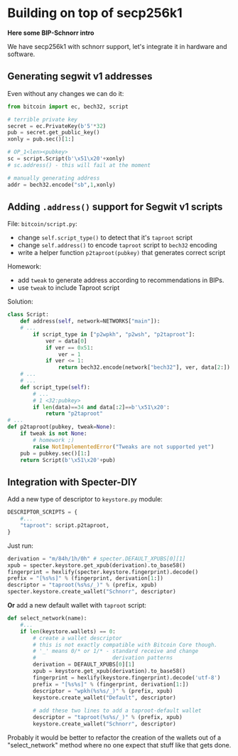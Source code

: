 # Building on top of secp256k1

**Here some BIP-Schnorr intro**

We have secp256k1 with schnorr support, let's integrate it in hardware and software.

## Generating segwit v1 addresses

Even without any changes we can do it:

```py
from bitcoin import ec, bech32, script

# terrible private key
secret = ec.PrivateKey(b'5'*32)
pub = secret.get_public_key()
xonly = pub.sec()[1:]

# OP_1<len><pubkey>
sc = script.Script(b'\x51\x20'+xonly)
# sc.address() - this will fail at the moment

# manually generating address
addr = bech32.encode("sb",1,xonly)
```

## Adding `.address()` support for Segwit v1 scripts

File: `bitcoin/script.py`:

- change `self.script_type()` to detect that it's `taproot` script
- change `self.address()` to encode `taproot` script to `bech32` encoding
- write a helper function `p2taproot(pubkey)` that generates correct script

Homework:

- add `tweak` to generate address according to recommendations in BIPs.
- use `tweak` to include Taproot script

Solution:

```py
class Script:
    def address(self, network=NETWORKS["main"]):
    # ...
        if script_type in ["p2wpkh", "p2wsh", "p2taproot"]:
            ver = data[0]
            if ver == 0x51:
                ver = 1
            if ver <= 1:
                return bech32.encode(network["bech32"], ver, data[2:])
    # ...
    # ...
    def script_type(self):
        # ...
        # 1 <32:pubkey>
        if len(data)==34 and data[:2]==b'\x51\x20':
            return "p2taproot"
# ...
def p2taproot(pubkey, tweak=None):
    if tweak is not None:
        # homework ;)
        raise NotImplementedError("Tweaks are not supported yet")
    pub = pubkey.sec()[1:]
    return Script(b'\x51\x20'+pub)
```

## Integration with Specter-DIY

Add a new type of descriptor to `keystore.py` module:

```py
DESCRIPTOR_SCRIPTS = {
    #...
    "taproot": script.p2taproot,
}
```

Just run:

```py
derivation = "m/84h/1h/0h" # specter.DEFAULT_XPUBS[0][1]
xpub = specter.keystore.get_xpub(derivation).to_base58()
fingerprint = hexlify(specter.keystore.fingerprint).decode()
prefix = "[%s%s]" % (fingerprint, derivation[1:])
descriptor = "taproot(%s%s/_)" % (prefix, xpub)
specter.keystore.create_wallet("Schnorr", descriptor)
```

**Or** add a new default wallet with `taproot` script:

```py
def select_network(name):
    #...
    if len(keystore.wallets) == 0:
        # create a wallet descriptor
        # this is not exactly compatible with Bitcoin Core though.
        # '_' means 0/* or 1/* - standard receive and change 
        #                        derivation patterns
        derivation = DEFAULT_XPUBS[0][1]
        xpub = keystore.get_xpub(derivation).to_base58()
        fingerprint = hexlify(keystore.fingerprint).decode('utf-8')
        prefix = "[%s%s]" % (fingerprint, derivation[1:])
        descriptor = "wpkh(%s%s/_)" % (prefix, xpub)
        keystore.create_wallet("Default", descriptor)
        
        # add these two lines to add a taproot-default wallet
        descriptor = "taproot(%s%s/_)" % (prefix, xpub)
        keystore.create_wallet("Schnorr", descriptor)
```
Probably it would be better to refactor the creation of the wallets out of a "select_network" method where no one expect that stuff like that gets done.
